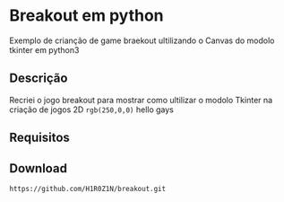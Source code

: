 # Breakout em python
Exemplo de crianção de game braekout ultilizando o Canvas do modolo tkinter em python3
## Descrição
Recriei o jogo breakout para mostrar como ultilizar o modolo Tkinter na criação de jogos 2D
`rgb(250,0,0)`
 hello gays
## Requisitos
## Download
```
https://github.com/H1R0Z1N/breakout.git
```


